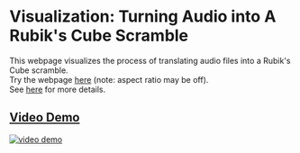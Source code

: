 # Visualization: Turning Audio into A Rubik's Cube Scramble
This webpage visualizes the process of translating audio files into a Rubik's Cube scramble.  
Try the webpage [here](https://ryurongliu.github.io/7-in-7-project-7/) (note: aspect ratio may be off).    
See [here](https://ryurongliu.com/sonic-cycles) for more details. 

## [Video Demo](https://youtu.be/Gwf9nBKf1vw)
[![video demo](https://img.youtube.com/vi/Gwf9nBKf1vw/maxresdefault.jpg)](https://youtu.be/Gwf9nBKf1vw)

